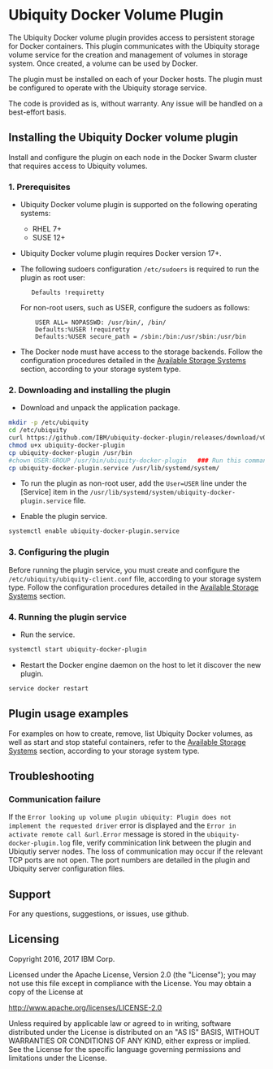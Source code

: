 # Ubiquity Docker Volume Plugin
The Ubiquity Docker volume plugin provides access to persistent storage for Docker containers.  This plugin communicates with the Ubiquity storage volume service for the creation and management of volumes in storage system.  Once created, a volume can be used by Docker. 

The plugin must be installed on each of your Docker hosts. The plugin must be configured to operate with the Ubiquity storage service.

The code is provided as is, without warranty. Any issue will be handled on a best-effort basis.


## Installing the Ubiquity Docker volume plugin
Install and configure the plugin on each node in the Docker Swarm cluster that requires access to Ubiquity volumes.

### 1. Prerequisites
  * Ubiquity Docker volume plugin is supported on the following operating systems:
    - RHEL 7+
    - SUSE 12+

  * Ubiquity Docker volume plugin requires Docker version 17+.

  * The following sudoers configuration `/etc/sudoers` is required to run the plugin as root user: 
  
     ```
        Defaults !requiretty
     ```
     For non-root users, such as USER, configure the sudoers as follows: 

     ```
         USER ALL= NOPASSWD: /usr/bin/, /bin/
         Defaults:%USER !requiretty
         Defaults:%USER secure_path = /sbin:/bin:/usr/sbin:/usr/bin
     ```

  * The Docker node must have access to the storage backends. Follow the configuration procedures detailed in the [Available Storage Systems](supportedStorage.md) section, according to your storage system type.
   

  

### 2. Downloading and installing the plugin

* Download and unpack the application package.
```bash
mkdir -p /etc/ubiquity
cd /etc/ubiquity
curl https://github.com/IBM/ubiquity-docker-plugin/releases/download/v0.3.0/ubiquity-docker-plugin-0.3.0.tar.gz | tar xf -
chmod u+x ubiquity-docker-plugin
cp ubiquity-docker-plugin /usr/bin 
#chown USER:GROUP /usr/bin/ubiquity-docker-plugin   ### Run this command only a non-root user.
cp ubiquity-docker-plugin.service /usr/lib/systemd/system/ 
```
   * To run the plugin as non-root user, add the `User=USER` line under the [Service] item in the  `/usr/lib/systemd/system/ubiquity-docker-plugin.service` file.
   
   * Enable the plugin service.
   
```bash 
systemctl enable ubiquity-docker-plugin.service      
```

### 3. Configuring the plugin
Before running the plugin service, you must create and configure the `/etc/ubiquity/ubiquity-client.conf` file, according to your storage system type.
Follow the configuration procedures detailed in the [Available Storage Systems](supportedStorage.md) section.


### 4. Running the plugin service
  * Run the service.
```bash
systemctl start ubiquity-docker-plugin    
```
  * Restart the Docker engine daemon on the host to let it discover the new plugin. 
```bash
service docker restart
```

## Plugin usage examples
For examples on how to create, remove, list Ubiquity Docker volumes, as well as start and stop stateful containers, refer to the [Available Storage Systems](supportedStorage.md) section, according to your storage system type.

## Troubleshooting
### Communication failure
If the  `Error looking up volume plugin ubiquity: Plugin does not implement the requested driver` error is displayed and the `Error in activate remote call &url.Error` message is stored in the `ubiquity-docker-plugin.log` file, verify comminication link between the plugin and Ubiqutiy server nodes. The loss of communication may occur if the relevant TCP  ports are not open. The port numbers are detailed in the plugin and Ubiquity server configuration files.

## Support
For any questions, suggestions, or issues, use github.

## Licensing

Copyright 2016, 2017 IBM Corp.

Licensed under the Apache License, Version 2.0 (the "License");
you may not use this file except in compliance with the License.
You may obtain a copy of the License at

http://www.apache.org/licenses/LICENSE-2.0

Unless required by applicable law or agreed to in writing, software
distributed under the License is distributed on an "AS IS" BASIS,
WITHOUT WARRANTIES OR CONDITIONS OF ANY KIND, either express or implied.
See the License for the specific language governing permissions and
limitations under the License.
